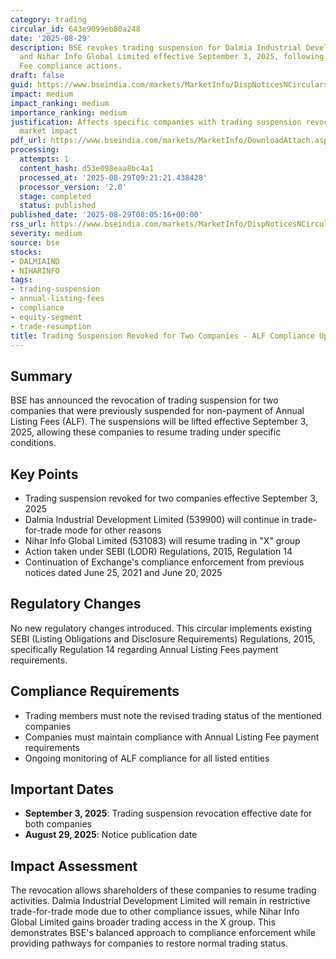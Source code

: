 ```yaml
---
category: trading
circular_id: 643e9099eb80a248
date: '2025-08-29'
description: BSE revokes trading suspension for Dalmia Industrial Development Limited
  and Nihar Info Global Limited effective September 3, 2025, following Annual Listing
  Fee compliance actions.
draft: false
guid: https://www.bseindia.com/markets/MarketInfo/DispNoticesNCirculars.aspx?Noticeid={2EA8C1B0-0190-4167-BFE0-86142C682001}&noticeno=20250829-6&dt=08/29/2025&icount=6&totcount=7&flag=0
impact: medium
impact_ranking: medium
importance_ranking: medium
justification: Affects specific companies with trading suspension revocation, moderate
  market impact
pdf_url: https://www.bseindia.com/markets/MarketInfo/DownloadAttach.aspx?id=20250829-6&attachedId=
processing:
  attempts: 1
  content_hash: d53e098eaa8bc4a1
  processed_at: '2025-08-29T09:21:21.438428'
  processor_version: '2.0'
  stage: completed
  status: published
published_date: '2025-08-29T08:05:16+00:00'
rss_url: https://www.bseindia.com/markets/MarketInfo/DispNoticesNCirculars.aspx?Noticeid={2EA8C1B0-0190-4167-BFE0-86142C682001}&noticeno=20250829-6&dt=08/29/2025&icount=6&totcount=7&flag=0
severity: medium
source: bse
stocks:
- DALMIAIND
- NIHARINFO
tags:
- trading-suspension
- annual-listing-fees
- compliance
- equity-segment
- trade-resumption
title: Trading Suspension Revoked for Two Companies - ALF Compliance Update
---
```


## Summary

BSE has announced the revocation of trading suspension for two companies that were previously suspended for non-payment of Annual Listing Fees (ALF). The suspensions will be lifted effective September 3, 2025, allowing these companies to resume trading under specific conditions.

## Key Points

- Trading suspension revoked for two companies effective September 3, 2025
- Dalmia Industrial Development Limited (539900) will continue in trade-for-trade mode for other reasons
- Nihar Info Global Limited (531083) will resume trading in "X" group
- Action taken under SEBI (LODR) Regulations, 2015, Regulation 14
- Continuation of Exchange's compliance enforcement from previous notices dated June 25, 2021 and June 20, 2025

## Regulatory Changes

No new regulatory changes introduced. This circular implements existing SEBI (Listing Obligations and Disclosure Requirements) Regulations, 2015, specifically Regulation 14 regarding Annual Listing Fees payment requirements.

## Compliance Requirements

- Trading members must note the revised trading status of the mentioned companies
- Companies must maintain compliance with Annual Listing Fee payment requirements
- Ongoing monitoring of ALF compliance for all listed entities

## Important Dates

- **September 3, 2025**: Trading suspension revocation effective date for both companies
- **August 29, 2025**: Notice publication date

## Impact Assessment

The revocation allows shareholders of these companies to resume trading activities. Dalmia Industrial Development Limited will remain in restrictive trade-for-trade mode due to other compliance issues, while Nihar Info Global Limited gains broader trading access in the X group. This demonstrates BSE's balanced approach to compliance enforcement while providing pathways for companies to restore normal trading status.